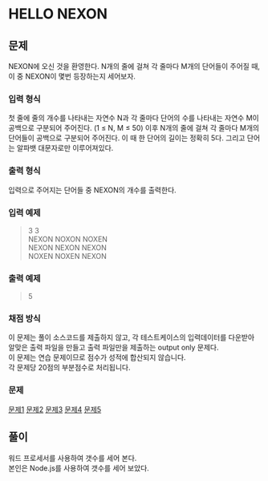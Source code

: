 # HELLO NEXON
## 문제
NEXON에 오신 것을 환영한다. N개의 줄에 걸쳐 각 줄마다 M개의 단어들이 주어질 때, 이 중 NEXON이 몇번 등장하는지 세어보자.

### 입력 형식
첫 줄에 줄의 개수를 나타내는 자연수 N과 각 줄마다 단어의 수를 나타내는 자연수 M이 공백으로 구분되어 주어진다. (1 ≤ N, M ≤ 50) 이후 N개의 줄에 걸쳐 각 줄마다 M개의 단어들이 공백으로 구분되어 주어진다. 이 때 한 단어의 길이는 정확히 5다. 그리고 단어는 알파뱃 대문자로만 이루어져있다.

### 출력 형식
입력으로 주어지는 단어들 중 NEXON의 개수를 출력한다.

### 입력 예제
> 3 3  
> NEXON NOXON NOXEN  
> NEXON NEXON NEXON  
> NOXEN NOXEN NEXON

### 출력 예제
> 5

### 채점 방식
이 문제는 풀이 소스코드를 제출하지 않고, 각 테스트케이스의 입력데이터를 다운받아 알맞은 출력 파일을 만들고 출력 파일만을 제출하는 output only 문제다.  
이 문제는 연습 문제이므로 점수가 성적에 합산되지 않습니다.  
각 문제당 20점의 부분점수로 처리됩니다.

### 문제
[문제1](./input/input2.1.txt)
[문제2](./input/input2.2.txt)
[문제3](./input/input2.3.txt)
[문제4](./input/input2.4.txt)
[문제5](./input/input2.5.txt)

## 풀이
워드 프로세서를 사용하여 갯수를 세어 본다.  
본인은 Node.js를 사용하여 갯수를 세어 보았다.  

